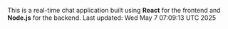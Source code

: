 This is a real-time chat application built using **React** for the frontend and **Node.js** for the backend.
Last updated: Wed May  7 07:09:13 UTC 2025
